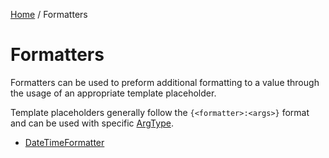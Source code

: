 [Home](/README.md) / Formatters

# Formatters
Formatters can be used to preform additional formatting to a value through the usage of an appropriate template placeholder.

Template placeholders generally follow the `{<formatter>:<args>}` format and can be used with specific [ArgType](/docs/enums/ArgType.md).

- [DateTimeFormatter](/docs/formatters/DateTimeFormatter.md)
